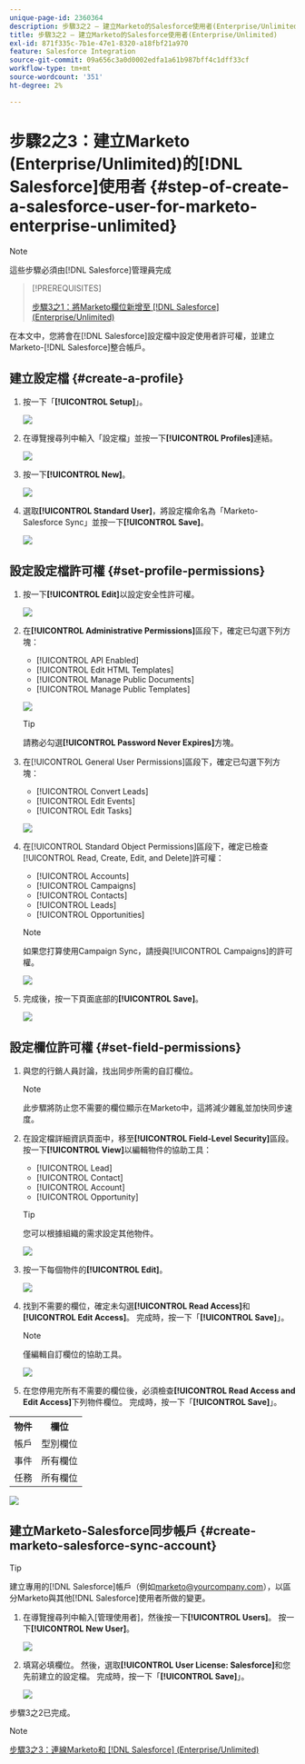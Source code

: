 ```yaml
---
unique-page-id: 2360364
description: 步驟3之2 — 建立Marketo的Salesforce使用者(Enterprise/Unlimited) - Marketo檔案 — 產品檔案
title: 步驟3之2 — 建立Marketo的Salesforce使用者(Enterprise/Unlimited)
exl-id: 871f335c-7b1e-47e1-8320-a18fbf21a970
feature: Salesforce Integration
source-git-commit: 09a656c3a0d0002edfa1a61b987bff4c1dff33cf
workflow-type: tm+mt
source-wordcount: '351'
ht-degree: 2%

---
```


# 步驟2之3：建立Marketo (Enterprise/Unlimited)的[!DNL Salesforce]使用者 {#step-of-create-a-salesforce-user-for-marketo-enterprise-unlimited}

>[!NOTE]
>
>這些步驟必須由[!DNL Salesforce]管理員完成

>[!PREREQUISITES]
>
>[步驟3之1：將Marketo欄位新增至 [!DNL Salesforce]  (Enterprise/Unlimited)](/help/marketo/product-docs/crm-sync/salesforce-sync/setup/enterprise-unlimited-edition/step-1-of-3-add-marketo-fields-to-salesforce-enterprise-unlimited.md)

在本文中，您將會在[!DNL Salesforce]設定檔中設定使用者許可權，並建立Marketo-[!DNL Salesforce]整合帳戶。

## 建立設定檔 {#create-a-profile}

1. 按一下「**[!UICONTROL Setup]**」。

   ![](assets/image2015-6-11-16-3a15-3a27.png)

1. 在導覽搜尋列中輸入「設定檔」並按一下&#x200B;**[!UICONTROL Profiles]**&#x200B;連結。

   ![](assets/sfdc-profiles-hands.png)

1. 按一下&#x200B;**[!UICONTROL New]**。

   ![](assets/image2014-12-9-9-3a19-3a15.png)

1. 選取&#x200B;**[!UICONTROL Standard User]**，將設定檔命名為「Marketo-Salesforce Sync」並按一下&#x200B;**[!UICONTROL Save]**。

   ![](assets/image2014-12-9-9-3a19-3a22.png)

## 設定設定檔許可權 {#set-profile-permissions}

1. 按一下&#x200B;**[!UICONTROL Edit]**&#x200B;以設定安全性許可權。

   ![](assets/image2014-12-9-9-3a19-3a30.png)

1. 在&#x200B;**[!UICONTROL Administrative Permissions]**&#x200B;區段下，確定已勾選下列方塊：

   * [!UICONTROL API Enabled]
   * [!UICONTROL Edit HTML Templates]
   * [!UICONTROL Manage Public Documents]
   * [!UICONTROL Manage Public Templates]

   ![](assets/image2014-12-9-9-3a19-3a38.png)

   >[!TIP]
   >
   >請務必勾選&#x200B;**[!UICONTROL Password Never Expires]**&#x200B;方塊。

1. 在[!UICONTROL General User Permissions]區段下，確定已勾選下列方塊：

   * [!UICONTROL Convert Leads]
   * [!UICONTROL Edit Events]
   * [!UICONTROL Edit Tasks]

   ![](assets/image2014-12-9-9-3a19-3a47.png)

1. 在[!UICONTROL Standard Object Permissions]區段下，確定已檢查[!UICONTROL Read, Create, Edit, and Delete]許可權：

   * [!UICONTROL Accounts]
   * [!UICONTROL Campaigns]
   * [!UICONTROL Contacts]
   * [!UICONTROL Leads]
   * [!UICONTROL Opportunities]

   >[!NOTE]
   >
   >如果您打算使用Campaign Sync，請授與[!UICONTROL Campaigns]的許可權。

   ![](assets/image2014-12-9-9-3a19-3a57.png)

1. 完成後，按一下頁面底部的&#x200B;**[!UICONTROL Save]**。

   ![](assets/image2014-12-9-9-3a20-3a5.png)

## 設定欄位許可權 {#set-field-permissions}

1. 與您的行銷人員討論，找出同步所需的自訂欄位。

   >[!NOTE]
   >
   >此步驟將防止您不需要的欄位顯示在Marketo中，這將減少雜亂並加快同步速度。

1. 在設定檔詳細資訊頁面中，移至&#x200B;**[!UICONTROL Field-Level Security]**&#x200B;區段。 按一下&#x200B;**[!UICONTROL View]**&#x200B;以編輯物件的協助工具：

   * [!UICONTROL Lead]
   * [!UICONTROL Contact]
   * [!UICONTROL Account]
   * [!UICONTROL Opportunity]

   >[!TIP]
   >
   >您可以根據組織的需求設定其他物件。

   ![](assets/image2014-12-9-9-3a20-3a14.png)

1. 按一下每個物件的&#x200B;**[!UICONTROL Edit]**。

   ![](assets/sfdc-sync-field-edit1.png)

1. 找到不需要的欄位，確定未勾選&#x200B;**[!UICONTROL Read Access]**&#x200B;和&#x200B;**[!UICONTROL Edit Access]**。 完成時，按一下「**[!UICONTROL Save]**」。

   >[!NOTE]
   >
   >僅編輯自訂欄位的協助工具。

   ![](assets/sfdc-sync-field-edit2.png)

1. 在您停用完所有不需要的欄位後，必須檢查&#x200B;**[!UICONTROL Read Access and Edit Access]**&#x200B;下列物件欄位。 完成時，按一下「**[!UICONTROL Save]**」。

<table>
 <tbody>
  <tr>
   <th>物件</th>
   <th>欄位</th>
  </tr>
  <tr>
   <td>帳戶</td>
   <td>型別欄位</td>
  </tr>
  <tr>
   <td>事件</td>
   <td>所有欄位</td>
  </tr>
  <tr>
   <td>任務</td>
   <td>所有欄位</td>
  </tr>
 </tbody>
</table>

![](assets/sfdc-check-the-boxes.png)

## 建立Marketo-Salesforce同步帳戶 {#create-marketo-salesforce-sync-account}

>[!TIP]
>
>建立專用的[!DNL Salesforce]帳戶（例如<marketo@yourcompany.com>），以區分Marketo與其他[!DNL Salesforce]使用者所做的變更。

1. 在導覽搜尋列中輸入[管理使用者]，然後按一下&#x200B;**[!UICONTROL Users]**。 按一下&#x200B;**[!UICONTROL New User]**。

   ![](assets/sfdc-new-users.png)

1. 填寫必填欄位。 然後，選取&#x200B;**[!UICONTROL User License: Salesforce]**&#x200B;和您先前建立的設定檔。 完成時，按一下「**[!UICONTROL Save]**」。

   ![](assets/image2014-12-9-9-3a20-3a56.png)

步驟3之2已完成。

>[!NOTE]
>
>[步驟3之3：連線Marketo和 [!DNL Salesforce] (Enterprise/Unlimited)](/help/marketo/product-docs/crm-sync/salesforce-sync/setup/enterprise-unlimited-edition/step-3-of-3-connect-marketo-and-salesforce-enterprise-unlimited.md)
